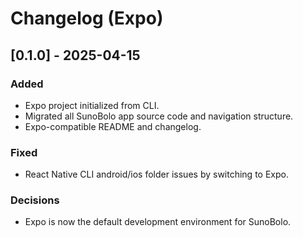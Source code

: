 # Changelog (Expo)

## [0.1.0] - 2025-04-15
### Added
- Expo project initialized from CLI.
- Migrated all SunoBolo app source code and navigation structure.
- Expo-compatible README and changelog.

### Fixed
- React Native CLI android/ios folder issues by switching to Expo.

### Decisions
- Expo is now the default development environment for SunoBolo.
